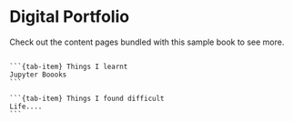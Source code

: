 # Digital Portfolio

Check out the content pages bundled with this sample book to see more.

```{tableofcontents}
```

````{tab-set}
```{tab-item} Things I learnt
Jupyter Boooks
```

```{tab-item} Things I found difficult
Life....
```
````